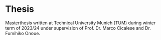 # Thesis

Masterthesis written at Technical University Munich (TUM) during winter term of 2023/24
under supervision of Prof. Dr. Marco Cicalese and Dr. Fumihiko Onoue.